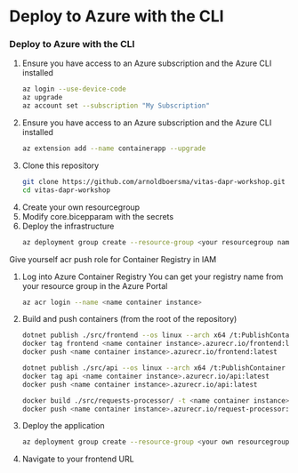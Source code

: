 # Deploy to Azure with the CLI

### Deploy to Azure with the CLI

1. Ensure you have access to an Azure subscription and the Azure CLI installed
   ```bash
   az login --use-device-code
   az upgrade
   az account set --subscription "My Subscription"
   ```
1. Ensure you have access to an Azure subscription and the Azure CLI installed
   ```bash
   az extension add --name containerapp --upgrade
   ```
1. Clone this repository
   ```bash
   git clone https://github.com/arnoldboersma/vitas-dapr-workshop.git
   cd vitas-dapr-workshop
   ```
1. Create your own resourcegroup
1. Modify core.bicepparam with the secrets
1. Deploy the infrastructure
   ```bash
   az deployment group create --resource-group <your resourcegroup name> --template-file ./deploy/containerapps/core.bicep --parameters ./deploy/containerapps/core.bicepparam
   ```
Give yourself acr push role for Container Registry in IAM

1. Log into Azure Container Registry
   You can get your registry name from your resource group in the Azure Portal
   ```bash
   az acr login --name <name container instance>
   ```
1. Build and push containers (from the root of the repository)
   ```bash
   dotnet publish ./src/frontend --os linux --arch x64 /t:PublishContainer -c Release
   docker tag frontend <name container instance>.azurecr.io/frontend:latest
   docker push <name container instance>.azurecr.io/frontend:latest

   dotnet publish ./src/api --os linux --arch x64 /t:PublishContainer -c Release
   docker tag api <name container instance>.azurecr.io/api:latest
   docker push <name container instance>.azurecr.io/api:latest

   docker build ./src/requests-processor/ -t <name container instance>.azurecr.io/request-processor:latest
   docker push <name container instance>.azurecr.io/request-processor:latest
   ```
1. Deploy the application
   ```bash
   az deployment group create --resource-group <your own resourcegroup> --template-file ./deploy/containerapps/app.bicep
   ```

1. Navigate to your frontend URL